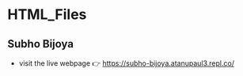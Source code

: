 # HTML_Files

## Subho Bijoya
  - visit the live webpage 👉 https://subho-bijoya.atanupaul3.repl.co/

